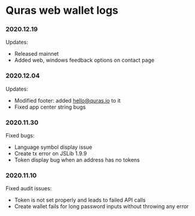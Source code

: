 # Quras web wallet logs
### 2020.12.19
Updates:
- Released mainnet
- Added web, windows feedback options on contact page
### 2020.12.04
Updates:
- Modified footer: added hello@quras.io to it
- Fixed app center string bugs
### 2020.11.30
Fixed bugs:
- Language symbol display issue
- Create tx error on JSLib 1.9.9
- Token display bug when an address has no tokens

### 2020.11.10
Fixed audit issues:
- Token is not set properly and leads to failed API calls
- Create wallet fails for long password inputs without throwing any error
